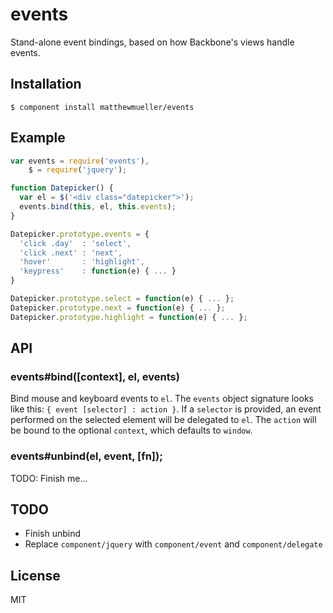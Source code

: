 
# events

Stand-alone event bindings, based on how Backbone's views handle events. 

## Installation

    $ component install matthewmueller/events

## Example

```js
var events = require('events'),
    $ = require('jquery');

function Datepicker() {
  var el = $('<div class="datepicker">');
  events.bind(this, el, this.events);
}

Datepicker.prototype.events = {
  'click .day'  : 'select',
  'click .next' : 'next',
  'hover'       : 'highlight',
  'keypress'    : function(e) { ... }
}

Datepicker.prototype.select = function(e) { ... };
Datepicker.prototype.next = function(e) { ... };
Datepicker.prototype.highlight = function(e) { ... };
```

## API

### events#bind([context], el, events)

Bind mouse and keyboard events to `el`. The `events` object signature looks like this: `{ event [selector] : action }`. If a `selector` is provided, an event performed on the selected element will be delegated to `el`. The `action` will be bound to the optional `context`, which defaults to `window`.

### events#unbind(el, event, [fn]);

TODO: Finish me...

## TODO

* Finish unbind  
* Replace `component/jquery` with `component/event` and `component/delegate`

## License

  MIT
